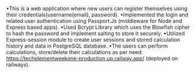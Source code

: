 •This is a web application where new users can register themselves using their credentials(username(email), password).
•Implemented the login and related user authentication using Passport.Js (middleware for Node and Express based apps).
•Used Bcrypt Library which uses the Blowfish cipher to hash the password and implement salting to store it securely.
•Utilized Express-session module to create user sessions and stored calculation history and data in PostgreSQL database.
•The users can perform calculations, store/delete their calculations as per need: https://techplementweekone-production.up.railway.app/ (deployed on railways).
